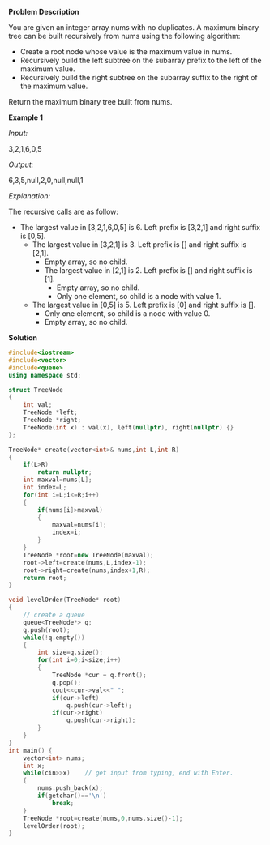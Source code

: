 **Problem Description**

You are given an integer array nums with no duplicates. A maximum binary tree can be built recursively from nums using the following algorithm:

- Create a root node whose value is the maximum value in nums.
- Recursively build the left subtree on the subarray prefix to the left of the maximum value.
- Recursively build the right subtree on the subarray suffix to the right of the maximum value.

Return the maximum binary tree built from nums.



**Example 1**

*Input:* 

3,2,1,6,0,5  

*Output:* 

6,3,5,null,2,0,null,null,1

*Explanation:* 

The recursive calls are as follow:

- The largest value in [3,2,1,6,0,5] is 6. Left prefix is [3,2,1] and right suffix is [0,5].
    - The largest value in [3,2,1] is 3. Left prefix is [] and right suffix is [2,1].
        - Empty array, so no child.
        - The largest value in [2,1] is 2. Left prefix is [] and right suffix is [1].
            - Empty array, so no child.
            - Only one element, so child is a node with value 1.
    - The largest value in [0,5] is 5. Left prefix is [0] and right suffix is [].
        - Only one element, so child is a node with value 0.
        - Empty array, so no child.

**Solution**
```cpp
#include<iostream>
#include<vector>
#include<queue>
using namespace std;

struct TreeNode
{
    int val;
    TreeNode *left;
    TreeNode *right;
    TreeNode(int x) : val(x), left(nullptr), right(nullptr) {}
};

TreeNode* create(vector<int>& nums,int L,int R)
{
    if(L>R)
        return nullptr;
    int maxval=nums[L];
    int index=L;
    for(int i=L;i<=R;i++)
    {
        if(nums[i]>maxval)
        {
            maxval=nums[i];
            index=i;
        }
    }
    TreeNode *root=new TreeNode(maxval);
    root->left=create(nums,L,index-1);
    root->right=create(nums,index+1,R);
    return root;
}

void levelOrder(TreeNode* root)
{
    // create a queue
    queue<TreeNode*> q;
    q.push(root);
    while(!q.empty())  
    {
        int size=q.size();
        for(int i=0;i<size;i++)
        {
            TreeNode *cur = q.front();
            q.pop();   
            cout<<cur->val<<" ";
            if(cur->left)
                q.push(cur->left);
            if(cur->right)
                q.push(cur->right);
        }
    }
}
int main() {
    vector<int> nums;
    int x;
    while(cin>>x)    // get input from typing, end with Enter.
    {
        nums.push_back(x);
        if(getchar()=='\n')
            break;
    }
    TreeNode *root=create(nums,0,nums.size()-1);
    levelOrder(root);
}
